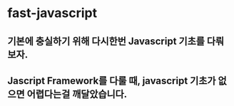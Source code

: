 # fast-javascript

## 기본에 충실하기 위해 다시한번 Javascript 기초를 다뤄보자.
## Jascript Framework를 다룰 때, javascript 기초가 없으면 어렵다는걸 깨달았습니다.
